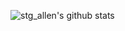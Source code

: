 ![stg_allen's github stats](https://github-readme-stats.vercel.app/api?username=stg-allen&count_private=true)
